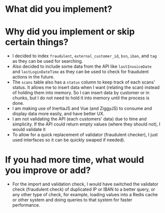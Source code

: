 # What did you implement?

# Why did you implement or skip certain things?

* I decided to index `fraudulent`, `external_customer_id`, `bsn`, `iban`, and `tag` as they can be used for searching.
* Also decided to include some data from the API like `lastInvoiceDate` and `lastLoginDateTime` as they can be used to check for fraudulent actions in the future.
* The `scans` table also has a `status` column to keep track of each scans' status. It allows me to insert data when I want (relating the scan) instead of holding
them into memory. So I can insert data by customer or in chunks, but I do not need to hold it into memory until the process is done.
* I am making use of InertiaJS and Vue (and ZiggyJS) to consume and display data more easily, and have better UX.
* I am not validating the API (each customers' data) due to time and simplicity. If the API could return empty values (where they should not), I would validate it
* To allow for a quick replacement of validator (fraudulent checker), I just used interfaces so it can be quickly swaped if needed).

# If you had more time, what would you improve or add?

* For the import and validation check, I would have switched the validator check (fraudulent check) of duplicated IP or IBAN to a better query, or any other type
of check, for example, loading values into a Redis cache or other system and doing queries to that system for faster performance.
